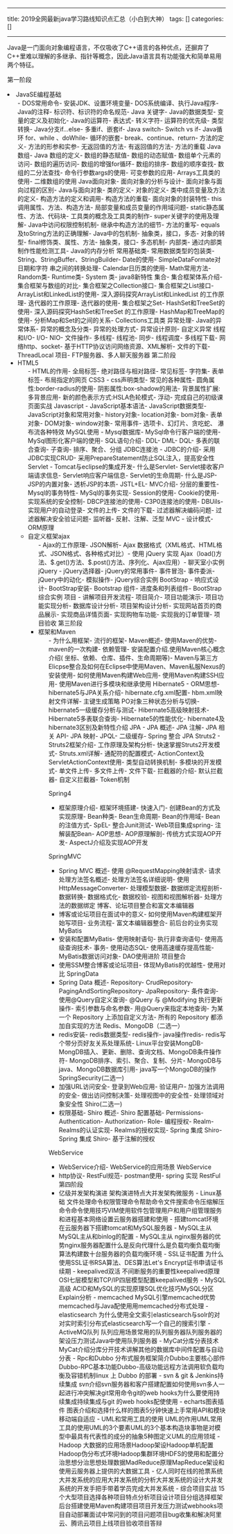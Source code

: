 
--- 
title:  2019全网最新java学习路线知识点汇总（小白到大神） 
tags: []
categories: [] 

---
Java是一门面向对象编程语言，不仅吸收了C++语言的各种优点，还摒弃了C++里难以理解的多继承、指针等概念，因此Java语言具有功能强大和简单易用两个特征。

第一阶段
<li> JavaSE编程基础 
  <ul>- DOS常用命令- 安装JDK、设置环境变量- DOS系统编译、执行Java程序- Java的注释- 标识符、标识符的命名规范- Java 关键字- Java的数据类型- 变量的定义及初始化- Java的运算符- 表达式- 转义字符- 运算符的优先级- 类型转换- Java分支if...else- 多重if、嵌套if- Java switch- Switch vs if- Java循环 for、while 、doWhile- 循环的嵌套- break、continue、return- 方法的定义- 方法的形参和实参- 无返回值的方法- 有返回值的方法- 方法的重载
Java数组​​​​​​​
- Java 数组的定义- 数组的静态赋值- 数组的动态赋值- 数组单个元素的访问- 数组的遍历访问- 数组的增强for循环- 数组的排序- 数组的顺序查找- 数组的二分法查找- 命令行参数args的使用- 可变参数的应用- Arrays工具类的使用- 二维数组的使用
Java面向对象​​​​​​​
- 面向对象的分析与设计- 面向对象与面向过程的区别- Java与面向对象- 类的定义- 对象的定义- 类中成员变量及方法的定义- 构造方法的定义和调用- 构造方法的重载- 面向对象的封装特性- this调用属性、方法、构造方法- 局部变量和成员变量的作用域问题- static静态属性、方法、代码块- 工具类的概念及工具类的制作- super关键字的使用及理解- Java中访问权限控制机制- 继承中构造方法的细节- 方法的重写- equals及toString方法的正确理解- Java中的包机制- 抽象类，接口，多态- 对象的转型- final修饰类、属性、方法- 抽象类，接口- 多态机制- 内部类- 通过内部类制作性能检测工具- Java的内存分析
常用基础类​​​​​​​
- 常用数据类型的包装类- String、StringBuffer、StringBuilder- Date的使用- SimpleDataFormate对日期和字符 串之间的转换处理- Calendar日历类的使用- Math常用方法- Random类- Runtime类- System 类- java8新特性
集合​​​​​​​
- 集合框架体系介绍- 集合框架与数组的对比- 集合框架之Collection接口- 集合框架之List接口- ArrayList和LinkedList的使用- 深入源码探究ArrayList和LinkedList 的工作原理- 迭代器的工作原理- 迭代器的使用- 集合框架之Set- HashSet和TreeSet的使用- 深入源码探究HashSet和TreeSet 的工作原理- HashMap和TreeMap的使用- 分析Map和Set的之间的关系- Collections工具类
异常处理​​​​​​​
- Java的异常体系- 异常的概念及分类- 异常的处理方式- 异常设计原则- 自定义异常
线程和I/O​​​​​​​
- I/O- NIO- 文件操作- 多线程- 线程池- 同步- 线程调度- 多线程下载- 网络http、socket- 基于HTTP协议访问网络资源、XML解析- 文件的下载- ThreadLocal
项目​​​​​​​
- FTP服务器、多人聊天服务器
第二阶段
<li> HTML5 
  <ul>- HTML的作用- 全局标签- 绝对路径与相对路径- 常见标签- 字符集- 表单标签- 布局指定的网页
CSS3
- css声明类型- 常见的各种属性- 圆角属性:border-radius的使用- 阴影属性:box-shadow的用法- 背景属性扩展:多背景应用- 新的颜色表示方式:HSLA色轮模式- 浮动- 完成自己的初级课页面实战
Javascript
- JavaScript基本语法- JavaScript数据类型- JavaScript对象和常用对象- history对象- location对象- bom对象- 表单对象- DOM对象- window对象- 常用事件- 选项卡、幻灯片、贪吃蛇、 瀑布流各种特效
MySQL使用
- Mysql数据库- MySql命令行客户端的使用- MySql图形化客户端的使用- SQL语句介绍- DDL- DML- DQL- 多表的联合查询- 子查询- 排序、聚合、分组
JDBC连接池
- JDBC的介绍- 采用JDBC实现CRUD- 采用PrepareStatement防止SQL注入，提高安全性
Servlet
- Tomcat与eclipse的集成开发- 什么是Servlet- Servlet接收客户端请求信息- Servlet响应客户端信息- Servlet的生命周期- 什么是JSP- JSP的内置对象- 透析JSP的本质- JSTL+EL- MVC介绍- 分层的重要性- Mysql的事务特性- MySql的事务实现- Session的使用- Cookie的使用- 实现系统的安全控制- DBCP连接池的使用- C3P0连接池的使用- DBUils- 实现用户的自动登录- 文件的上传- 文件的下载- 过滤器解决编码问题- 过滤器解决安全验证问题- 监听器- 反射、注解、泛型
MVC
- 设计模式- ORM原理<li>自定义框架ajax 
    <ul>- Ajax的工作原理- JSON解析- Ajax 数据格式（XML格式、HTML格式、JSON格式、各种格式对比）- 使用 jQuery 实现 Ajax（load()方法、$.get()方法、$.post()方法、序列化、Ajax应用）- 聊天室小实例
jQuery
- jQuery选择器- jQuery的常用事件- 事件冒泡- 事件委派- jQuery中的动化- 模拟操作- jQuery综合实例
BootStrap
- 响应式设计- BootStrap安装- Bootstrap 组件- 进度条和列表组件- BootStrap综合实例
项目
- 讲解项目开发流程- 项目简介- 项目功能演示- 项目功能实现分析- 数据库设计分析- 项目架构设计分析- 实现网站首页的商品展示- 实现商品详情页面- 实现购物车功能- 实现我的订单管理- 项目验收
第三阶段
<li> 框架和Maven 
  <ul>- 为什么用框架- 流行的框架- Maven概述- 使用Maven的优势- maven的一次构建- 依赖管理- 安装配置介绍.使用Maven核心概念介绍( 坐标、依赖、仓库、插件、生命周期等)- Maven与第三方Elicpse整合及如何在Eclipse中使用Maven、Maven私服Nexus的安装使用- 如何使用Maven构建Web应用- 使用Maven构建SSH应用- 使用Maven进行多模块和继承使用
Hibernate5
- ORM思想- hibernate5与JPA关系介绍- hibernate.cfg.xml配置- hbm.xml映射文件详解- 主键生成策略 PO对象三种状态分析与切换- hibernate5一级缓存分析与测试- Hibernate5高级映射技术- Hibernate5多表联合查询- Hibernate5的性能优化- hibernate4及hibernate3区别及新特性介绍
JPA
- JPA 概述- JPA 注解- JPA 相关 API- JPA 映射- JPQL- 二级缓存- Spring 整合 JPA
Struts2
- Struts2框架介绍- 工作原理及架构分析- 快速掌握Struts2开发模式- Struts.xml详解- 通配符的配置模式- ActionContext及ServletActionContext使用- 类型自动转换机制- 多模块的开发模式- 单文件上传- 多文件上传- 文件下载- 拦截器的介绍- 默认拦截器- 自定义拦截器- Token机制
 

Spring4
- 框架原理介绍- 框架环境搭建- 快速入门- 创建Bean的方式及实现原理- Bean种类- Bean生命周期- Bean的作用域- Bean的注值方式- SpEL- 整合Junit测试- Web项目集成spring- 注解装配Bean- AOP思想- AOP原理解剖- 传统方式实现AOP开发- AspectJ介绍及实现AOP开发
 

SpringMVC
- Spring MVC 概述- 使用 @RequestMapping映射请求- 请求处理方法签名概述- 处理方法签名详细说明- 使用 HttpMessageConverter- 处理模型数据- 数据绑定流程剖析- 数据转换- 数据格式化- 数据校验- 视图和视图解析器- 处理方法的数据绑定
博客、论坛项目整合和富文本编辑器
- 博客或论坛项目在面试中的意义- 如何使用Maven构建框架开始写项目- 业务流程- 富文本编辑器整合- 前后台的业务实现
MyBatis
- 安装和配置MyBatis- 使用映射语句- 执行非查询语句- 使用高级查询技术- 事务- 使用动态SQL- 使用高速缓存提高性能- MyBatis数据访问对象- DAO使用进阶
项目整合
- 使用SSM整合博客或论坛项目- 体现MyBatis的优越性- 使用对比
SpringData
- Spring Data 概述- Repository- CrudRepository- PagingAndSortingRepository- JpaRepository- 条件查询- 使用@Query自定义查询- @Query 与 @Modifying 执行更新操作- 索引参数与命名参数- 用@Query来指定本地查询- 为某一个 Repository 上添加自定义方法- 所有的 Repository 都添加自实现的方法
Redis、MongoDB（二选一）
- redis安装- redis数据类型- redis操作- java操作redis- redis写个带分页好友关系处理系统- Linux平台安装MongDB- MongDB插入、更新、删除、查询文档、MongoDB条件操作符- MongoDB排序、索引、聚合、复制、分片- MongoDB与java、MongoDB数据库引用- java写一个MongoDB的操作
SpringSecurity(二选一)
- 加强URL访问安全- 登录到Web应用- 验证用户- 加强方法调用的安全- 做出访问控制决策- 处理视图中的安全性- 处理领域对象安全性
Shiro(二选一)
- 权限基础- Shiro 概述- Shiro 配置基础- Permissions- Authentication- Authorization- Role- 编程授权- Realm- Realms的认证实现- Realms的授权实现- Spring 集成 Shiro- Spring 集成 Shiro- 基于注解的授权
 

WebService
- WebService介绍- WebService的应用场景
WebService
- http协议- RestFul规范- postman使用- spring 实现 RestFul
第四阶段
-  亿级并发架构演进 架构演进特点大并发架构微服务 -  Linux基础 文件处理命令权限管理命令帮助命令文件搜索命令压缩解压命令命令使用技巧VIM使用软件包管理用户和用户组管理服务和进程基本网络设置云服务器搭建和使用 -  搭建tomcat环境 在云服务器下搭建tomcat和MySQL服务器 -  MySQL主从 MySQL主从和binlog的配置 -  MySQL主从 nginx服务器的优势nginx服务器配置什么是反向代理什么是负载均衡负载均衡算法构建数十台服务器的负载均衡环境 -  SSL证书配置 为什么使用SSL证书RSA算法、DES算法Let's Encrypt证书申请证书续期 -  keepalived双活 不间断服务的重要性keepalived原理OSI七层模型和TCP/IP四层模型配置keepalived服务 -  MySQL高级 ACID和MySQL的实现原理SQL优化技巧MySQL分区Explain分析 -  memcached MySQL引擎memcached优势memcached与Java配使用用memcached分布式处理 -  elasticsearch 为什么使用全文索引elasticsearch与solr的对对实时索引分布式elasticsearch写一个自己的搜索引擎 -  ActiveMQ队列 队列应用场景常用的队列服务器队列服务器的架设压力测试Java中使用队列服务器 -  MyCat分库分表技术 MyCat介绍分库分开技术讲解其他的数据库中间件配置与自动分表 -  Rpc和Dubbo 分布式服务框架简介Dubbo主要核心部件Dubbo-RPC基本功能Dubbo-高级功能远程方法调用软负载均衡及容错机制linux 上 Dubbo 的部署 -  svn &amp; git &amp; Jenkins持续集成 svn介绍svn服务器和客户搭建配置如何使用svn多人一起进行冲突解决git常用命令git的web hooks为什么要使用持续集成持续集成与git 的web hooks配使使用 -  echarts图表插件 图表介绍和选择什么样的图表5分钟快速上手常用API和模块移动端自适应 -  UML和常用工具的使用 UML的作用UML常用工具的使用UML的3个要素UML的3个基本构造块事物是对模型中最具有代表性的成分的抽象5种图定义UML的应用领域 -  Hadoop 大数据的应用场景Hadoop架设Hadoop单机配置Hadoop伪分布式环境Hadoop集群环境HDFS的使用和配置分治思想分治思想处理数据MadReduce原理MapReduce架设和使用云服务器上提供的大数据工具 -  亿人同时在线的抢票系统 大并发系统的应用大并发系统的分析大并发系统的设计大并发系统的开发手把手带着学员完成大并发系统 -  综合项目实战 15个大型项目选择各种项目特点分析项目设计项目分组选择框架后台搭建使用Maven构建项目项目开发压力测试webhooks项目自动部署面试中常问到的项目问题项目bug收集和解决阿里云、腾讯云项目上线项目验收项目答辩 